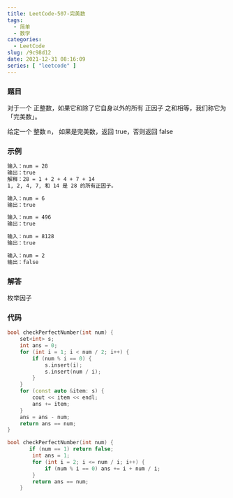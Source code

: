 ```yaml
---
title: LeetCode-507-完美数
tags:
  - 简单
  - 数学
categories:
  - LeetCode
slug: /9c98d12
date: 2021-12-31 08:16:09
series: [ "leetcode" ] 
---
```


### 题目

对于一个 正整数，如果它和除了它自身以外的所有 正因子 之和相等，我们称它为 「完美数」。

给定一个 整数 n， 如果是完美数，返回 true，否则返回 false

<!--more-->

### 示例

```tex
输入：num = 28
输出：true
解释：28 = 1 + 2 + 4 + 7 + 14
1, 2, 4, 7, 和 14 是 28 的所有正因子。
```
```tex
输入：num = 6
输出：true
```
```tex
输入：num = 496
输出：true
```
```tex
输入：num = 8128
输出：true
```
```tex
输入：num = 2
输出：false
```

### 解答

枚举因子

### 代码

```c++
bool checkPerfectNumber(int num) {
    set<int> s;
    int ans = 0;
    for (int i = 1; i < num / 2; i++) {
        if (num % i == 0) {
            s.insert(i);
            s.insert(num / i);
        }
    }
    for (const auto &item: s) {
        cout << item << endl;
        ans += item;
    }
    ans = ans - num;
    return ans == num;
}
```

```c++
bool checkPerfectNumber(int num) {
       if (num == 1) return false;
        int ans = 1;
        for (int i = 2; i <= num / i; i++) {
            if (num % i == 0) ans += i + num / i;
        }
        return ans == num;
    }
```

